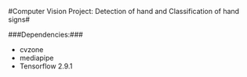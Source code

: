 #Computer Vision Project: Detection of hand and Classification of hand signs#

###Dependencies:###
- cvzone
- mediapipe
- Tensorflow 2.9.1

